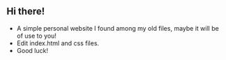 ## Hi there!

- A simple personal website I found among my old files, maybe it will be of use to you!
- Edit index.html and css files.
- Good luck!
